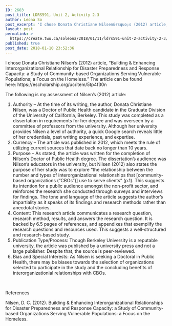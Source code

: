 ```yaml
---
ID: 2683
post_title: LDRS591, Unit 2, Activity 2.3
author: Leona So
post_excerpt: 'I chose Donata Christiane Nilsen&rsquo;s (2012) article, &ldquo;Building &amp; Enhancing Interorganizational Relationship for Disaster Preparedness and Response Capacity: a Study of Community-based Organizations Serving Vulnerable Populations; a Focus on the Homeless.&rdquo; The article can be found here:&nbsp;https://escholarship.org/uc/item/5tp4f30n The following is my assessment of Nilsen&rsquo;s (2012) article: Authority &ndash; At the time of its writing, the &hellip; <p><a href="https://create.twu.ca/soleona/2018/01/11/ldrs591-unit-2-activity-2-3/">Continue reading<span> "LDRS591, Unit 2, Activity 2.3"</span></a></p>'
layout: post
permalink: >
  https://create.twu.ca/soleona/2018/01/11/ldrs591-unit-2-activity-2-3/
published: true
post_date: 2018-01-10 23:52:36
---
```

<p>I chose Donata Christiane Nilsen&#8217;s (2012) article, &#8220;Building &amp; Enhancing Interorganizational Relationship for Disaster Preparedness and Response Capacity: a Study of Community-based Organizations Serving Vulnerable Populations; a Focus on the Homeless.&#8221; The article can be found here: https://escholarship.org/uc/item/5tp4f30n</p>
<p>The following is my assessment of Nilsen&#8217;s (2012) article:</p>
<ol>
<li>Authority &#8211; At the time of its writing, the author, Donata Christiane Nilsen, was a Doctor of Public Health candidate in the Graduate Division of the University of California, Berkeley. This study was completed as a dissertation in requirements for her degree and was overseen by a committee of professors from the university. Although her university provides Nilsen a level of authority, a quick Google search reveals little of her credentials, past writing experience, and expertise.</li>
<li>Currency &#8211; The article was published in 2012, which meets the rule of utilizing current sources that date back no longer than 10 years.</li>
<li>Purpose &#8211; As stated, the article was written for the completion of Nilsen&#8217;s Doctor of Public Health degree. The dissertation&#8217;s audience was Nilson&#8217;s educators in the university, but Nilsen (2012) also states the purpose of her study was to explore &#8220;the relationship between the number and types of interorganizational relationships that [community-based organizations (&#8220;CBOs&#8221;)] use to serve clients&#8221; (p.1). This suggests its intention for a public audience amongst the non-profit sector, and reinforces the research she conducted through surveys and interviews for findings. The tone and language of the article suggests the author&#8217;s impartiality as it speaks of its findings and research methods rather than anecdotal stories.</li>
<li>Content: This research article communicates a research question, research method, results, and answers the research question. It is backed by 6.5 pages of references, and appendixes that exemplify the research questions and resources used. This suggests a well-structured and research-based study.</li>
<li>Publication Type/Process: Though Berkeley University is a reputable university, the article was published by a university press and not a large publisher. Despite that, the source is peer-reviewed.</li>
<li>Bias and Special Interests: As Nilsen is seeking a Doctoral in Public Health, there may be biases towards the selection of organizations selected to participate in the study and the concluding benefits of interorganizationial relationships with CBOs.</li>
</ol>
<p>&nbsp;</p>
<p>References</p>
<p>Nilsen, D. C. (2012). Building &amp; Enhancing Interorganizational Relationships for Disaster Preparedness and Response Capacity: a Study of Community-based Organizations Serving Vulnerable Populations: a Focus on the Homeless.</p>